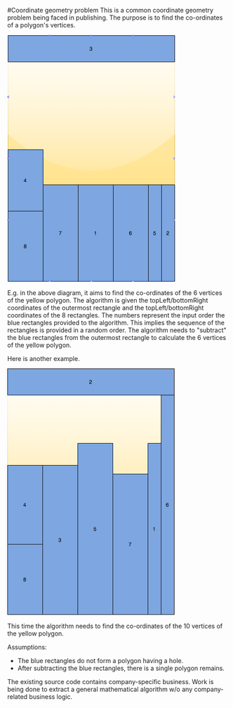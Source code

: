 #Coordinate geometry problem
This is a common coordinate geometry problem being faced in publishing.  The purpose is to find the co-ordinates of a polygon's vertices.

![Alt text](https://github.com/jinilover/images/blob/master/Polygon1.png)

E.g. in the above diagram, it aims to find the co-ordinates of the 6 vertices of the yellow polygon.  The algorithm is given the topLeft/bottomRight coordinates of the outermost rectangle and the topLeft/bottomRight coordinates of the 8 rectangles.  The numbers represent the input order the blue rectangles provided to the algorithm.  This implies the sequence of the rectangles is provided in a random order.  The algorithm needs to "subtract" the blue rectangles from the outermost rectangle to calculate the 6 vertices of the yellow polygon.

Here is another example.  

![Alt text](https://github.com/jinilover/images/blob/master/Polygon2.png)  

This time the algorithm needs to find the co-ordinates of the 10 vertices of the yellow polygon.

Assumptions:
* The blue rectangles do not form a polygon having a hole.
* After subtracting the blue rectangles, there is a single polygon remains.

The existing source code contains company-specific business.  Work is being done to extract a general mathematical algorithm w/o any company-related business logic.



